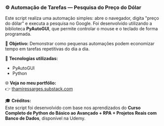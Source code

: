 ### ⚙️ Automação de Tarefas — Pesquisa do Preço do Dólar

Este script realiza uma automação simples: abre o navegador, digita "preço do dólar" e executa a pesquisa no Google. Foi desenvolvido utilizando a biblioteca **PyAutoGUI**, que permite controlar o mouse e o teclado de forma programada.

📌 **Objetivo:** Demonstrar como pequenas automações podem economizar tempo em tarefas repetitivas do dia a dia.

🔧 **Tecnologias utilizadas:**  
- PyAutoGUI  
- Python

🌐 **Veja no meu portfólio:**  
👉 [thamiressarges.substack.com](https://substack.com/@thamiressarges/note/p-169902522)

🎓 **Créditos:**  
Este script foi desenvolvido com base nos aprendizados do **Curso Completo de Python do Básico ao Avançado + RPA + Projetos Reais com Banco de Dados**, disponível na Udemy.


